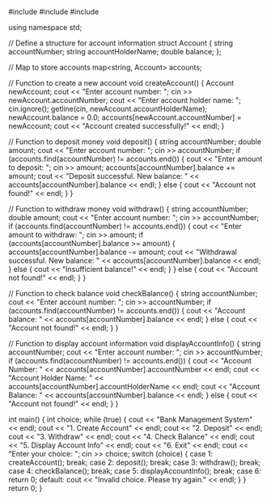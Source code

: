 #include <iostream>
#include <string>
#include <map>

using namespace std;

// Define a structure for account information
struct Account {
    string accountNumber;
    string accountHolderName;
    double balance;
};

// Map to store accounts
map<string, Account> accounts;

// Function to create a new account
void createAccount() {
    Account newAccount;
    cout << "Enter account number: ";
    cin >> newAccount.accountNumber;
    cout << "Enter account holder name: ";
    cin.ignore();
    getline(cin, newAccount.accountHolderName);
    newAccount.balance = 0.0;
    accounts[newAccount.accountNumber] = newAccount;
    cout << "Account created successfully!" << endl;
}

// Function to deposit money
void deposit() {
    string accountNumber;
    double amount;
    cout << "Enter account number: ";
    cin >> accountNumber;
    if (accounts.find(accountNumber) != accounts.end()) {
        cout << "Enter amount to deposit: ";
        cin >> amount;
        accounts[accountNumber].balance += amount;
        cout << "Deposit successful. New balance: " << accounts[accountNumber].balance << endl;
    } else {
        cout << "Account not found!" << endl;
    }
}

// Function to withdraw money
void withdraw() {
    string accountNumber;
    double amount;
    cout << "Enter account number: ";
    cin >> accountNumber;
    if (accounts.find(accountNumber) != accounts.end()) {
        cout << "Enter amount to withdraw: ";
        cin >> amount;
        if (accounts[accountNumber].balance >= amount) {
            accounts[accountNumber].balance -= amount;
            cout << "Withdrawal successful. New balance: " << accounts[accountNumber].balance << endl;
        } else {
            cout << "Insufficient balance!" << endl;
        }
    } else {
        cout << "Account not found!" << endl;
    }
}

// Function to check balance
void checkBalance() {
    string accountNumber;
    cout << "Enter account number: ";
    cin >> accountNumber;
    if (accounts.find(accountNumber) != accounts.end()) {
        cout << "Account balance: " << accounts[accountNumber].balance << endl;
    } else {
        cout << "Account not found!" << endl;
    }
}

// Function to display account information
void displayAccountInfo() {
    string accountNumber;
    cout << "Enter account number: ";
    cin >> accountNumber;
    if (accounts.find(accountNumber) != accounts.end()) {
        cout << "Account Number: " << accounts[accountNumber].accountNumber << endl;
        cout << "Account Holder Name: " << accounts[accountNumber].accountHolderName << endl;
        cout << "Account Balance: " << accounts[accountNumber].balance << endl;
    } else {
        cout << "Account not found!" << endl;
    }
}

int main() {
    int choice;
    while (true) {
        cout << "Bank Management System" << endl;
        cout << "1. Create Account" << endl;
        cout << "2. Deposit" << endl;
        cout << "3. Withdraw" << endl;
        cout << "4. Check Balance" << endl;
        cout << "5. Display Account Info" << endl;
        cout << "6. Exit" << endl;
        cout << "Enter your choice: ";
        cin >> choice;
        switch (choice) {
            case 1:
                createAccount();
                break;
            case 2:
                deposit();
                break;
            case 3:
                withdraw();
                break;
            case 4:
                checkBalance();
                break;
            case 5:
                displayAccountInfo();
                break;
            case 6:
                return 0;
            default:
                cout << "Invalid choice. Please try again." << endl;
        }
    }
    return 0;
}